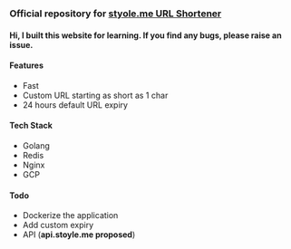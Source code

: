 ### Official repository for [styole.me URL Shortener](https://stoyle.me)

#### Hi, I built this website for learning. If you find any bugs, please raise an issue.

#### Features

- Fast
- Custom URL starting as short as 1 char
- 24 hours default URL expiry

#### Tech Stack

- Golang
- Redis
- Nginx
- GCP

#### Todo

- Dockerize the application
- Add custom expiry
- API (**api.stoyle.me proposed**)
